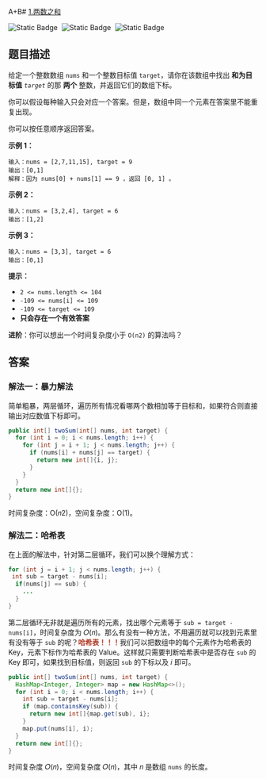 A+B# [1.两数之和](https://leetcode.cn/problems/two-sum/description/)

<div style="display:flex;">
  <img style="margin-right: 8px;" alt="Static Badge" src="https://img.shields.io/badge/%E9%9A%BE%E5%BA%A6-%E7%AE%80%E5%8D%95-%2351b8b8?style=flat">
  <img style="margin-right: 8px;" alt="Static Badge" src="https://img.shields.io/badge/%E6%95%B0%E7%BB%84-%23b1b3b8?style=flat">
  <img style="margin-right: 8px;" alt="Static Badge" src="https://img.shields.io/badge/%E5%93%88%E5%B8%8C%E8%A1%A8-%23b1b3b8?style=flat">
</div>

## 题目描述

给定一个整数数组 `nums` 和一个整数目标值 `target`，请你在该数组中找出 **和为目标值** *`target`* 的那 **两个** 整数，并返回它们的数组下标。

你可以假设每种输入只会对应一个答案。但是，数组中同一个元素在答案里不能重复出现。

你可以按任意顺序返回答案。

**示例 1：**

```
输入：nums = [2,7,11,15], target = 9
输出：[0,1]
解释：因为 nums[0] + nums[1] == 9 ，返回 [0, 1] 。
```

**示例 2：**

```
输入：nums = [3,2,4], target = 6
输出：[1,2]
```

**示例 3：**

```
输入：nums = [3,3], target = 6
输出：[0,1]
```

**提示：**

- `2 <= nums.length <= 104`
- `-109 <= nums[i] <= 109`
- `-109 <= target <= 109`
- **只会存在一个有效答案**

**进阶**：你可以想出一个时间复杂度小于 `O(n2)` 的算法吗？

## 答案

### 解法一：暴力解法

简单粗暴，两层循环，遍历所有情况看哪两个数相加等于目标和，如果符合则直接输出对应数值下标即可。

```java
public int[] twoSum(int[] nums, int target) {
  for (int i = 0; i < nums.length; i++) {
    for (int j = i + 1; j < nums.length; j++) {
      if (nums[i] + nums[j] == target) {
        return new int[]{i, j};
      }
    }
  }
  return new int[]{};
}
```

时间复杂度：O(𝑛2)，空间复杂度：O(1)。

### 解法二：哈希表

在上面的解法中，针对第二层循环，我们可以换个理解方式：

```java
for (int j = i + 1; j < nums.length; j++) {
 int sub = target - nums[i];
  if(nums[j] == sub) {
    ...
  }
}
```

第二层循环无非就是遍历所有的元素，找出哪个元素等于 `sub = target - nums[i]`，时间复杂度为 𝑂(𝑛)。那么有没有一种方法，不用遍历就可以找到元素里有没有等于 `sub` 的呢？<strong style="color:#ae3520;">哈希表！！！</strong>我们可以把数组中的每个元素作为哈希表的 Key，元素下标作为哈希表的 Value。这样就只需要判断哈希表中是否存在 `sub` 的 Key 即可，如果找到目标值，则返回 `sub` 的下标以及 𝑖 即可。

```java
public int[] twoSum(int[] nums, int target) {
  HashMap<Integer, Integer> map = new HashMap<>();
  for (int i = 0; i < nums.length; i++) {
    int sub = target - nums[i];
    if (map.containsKey(sub)) {
      return new int[]{map.get(sub), i};
    }
    map.put(nums[i], i);
  }
  return new int[]{};
}
```

时间复杂度 𝑂(𝑛)，空间复杂度 𝑂(𝑛)，其中 𝑛 是数组 `nums` 的长度。